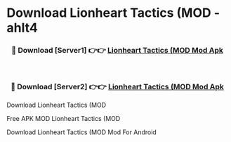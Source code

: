 # Download Lionheart Tactics (MOD - ahlt4



<div align="center">
<h3>🔴 Download [Server1] 👉👉 <a href="https://momento.my/?title=Lionheart_Tactics_(MOD">Lionheart Tactics (MOD Mod Apk</a></h3><br>

<h3>🔴 Download [Server2] 👉👉 <a href="https://momento.my/?title=Lionheart_Tactics_(MOD">Lionheart Tactics (MOD Mod Apk</a></h3>
</div>



Download Lionheart Tactics (MOD 

Free APK MOD Lionheart Tactics (MOD 

Download Lionheart Tactics (MOD Mod For Android

